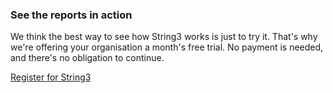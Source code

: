 <h3>See the reports in action</h3>
<p>We think the best way to see how String3 works is just to try it. That's why we're offering your organisation a month's free trial. No payment is needed, and there's no obligation to continue.</p>
<p class="button register-button">
	<a href="https://app.getstring3.com/account/register/">
		Register for String3
	</a>
</p>